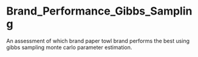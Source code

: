 # Brand_Performance_Gibbs_Sampling
An assessment of which brand paper towl brand performs the best using gibbs sampling monte carlo parameter estimation.
